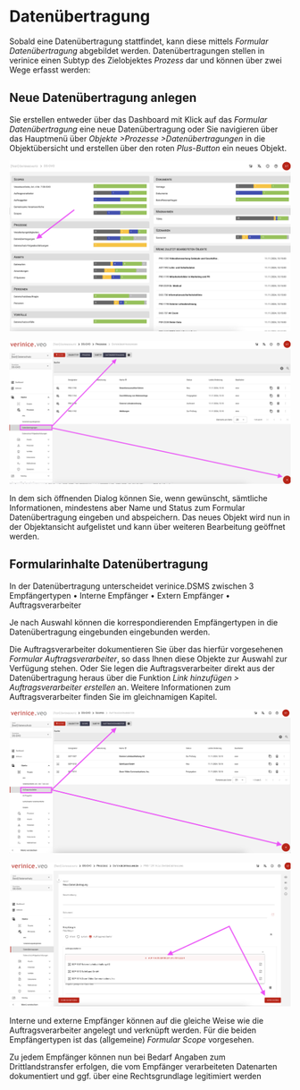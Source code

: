 # Datenübertragung

Sobald eine Datenübertragung stattfindet, kann diese mittels *Formular Datenübertragung* abgebildet werden. Datenübertragungen stellen in verinice einen Subtyp des Zielobjektes *Prozess* dar und können über zwei Wege erfasst werden:

## Neue Datenübertragung anlegen

Sie erstellen entweder über das Dashboard mit Klick auf das *Formular Datenübertragung* eine neue Datenübertragung oder Sie navigieren über das Hauptmenü über *Objekte >Prozesse >Datenübertragungen* in die Objektübersicht und erstellen über den roten *Plus-Button* ein neues Objekt.

![Datenübertragung](/assets/domain_ds-gvo/Bild13.png)

![Datenübertragung](/assets/domain_ds-gvo/Bild13a.png)

In dem sich öffnenden Dialog können Sie, wenn gewünscht, sämtliche Informationen, mindestens aber Name und Status zum Formular Datenübertragung eingeben und abspeichern.
Das neues Objekt wird nun in der Objektansicht aufgelistet und kann über weiteren Bearbeitung geöffnet werden.

## Formularinhalte Datenübertragung

In der Datenübertragung unterscheidet verinice.DSMS zwischen 3 Empfängertypen
• Interne Empfänger
• Extern Empfänger 
• Auftragsverarbeiter

Je nach Auswahl können die korrespondierenden Empfängertypen in die Datenübertragung eingebunden eingebunden werden.

Die Auftragsverarbeiter dokumentieren Sie über das hierfür vorgesehenen *Formular Auftragsverarbeiter*, so dass Ihnen diese Objekte zur Auswahl zur Verfügung stehen. Oder Sie legen die Auftragsverarbeiter direkt aus der Datenübertragung heraus über die Funktion *Link hinzufügen > Auftragsverarbeiter erstellen* an.
Weitere Informationen zum Auftragsverarbeiter finden Sie im gleichnamigen Kapitel.

![Datenübertragung](/assets/domain_ds-gvo/Bild14.png)

![Datenübertragung](/assets/domain_ds-gvo/Bild14a.png)

Interne und externe Empfänger können auf die gleiche Weise wie die Auftragsverarbeiter angelegt und verknüpft werden. Für die beiden Empfängertypen ist das (allgemeine) *Formular Scope* vorgesehen.

Zu jedem Empfänger können nun bei Bedarf Angaben zum Drittlandstransfer erfolgen, die vom Empfänger verarbeiteten Datenarten dokumentiert und ggf. über eine Rechtsgrundlage legitimiert werden 
